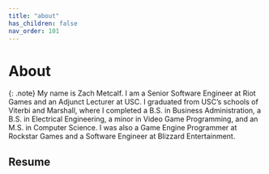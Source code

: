 ```yaml
---
title: "about"
has_children: false
nav_order: 101
---
```


# About

{: .note}
My name is Zach Metcalf. I am a Senior Software Engineer at Riot Games and an Adjunct Lecturer at USC. I graduated from USC’s schools of Viterbi and Marshall, where I completed a B.S. in Business Administration, a B.S. in Electrical Engineering, a minor in Video Game Programming, and an M.S. in Computer Science. I was also a Game Engine Programmer at Rockstar Games and a Software Engineer at Blizzard Entertainment.

## Resume

<html>
  <body>
        <object data="/data/docs/zmetcalf_resume.pdf"
                width="100%" 
                height="100%"> 
        </object>
  </body>
</html>
